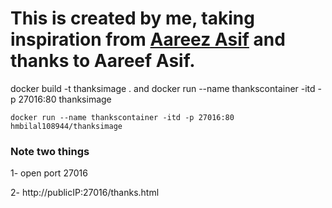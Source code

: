 # This is created by me, taking inspiration from [Aareez Asif](https://youtu.be/tJxmN_nN__Y?si=EDfXoumrRuZtEWBL) and thanks to Aareef Asif.

docker build -t thanksimage . 
and docker run --name thankscontainer -itd -p 27016:80 thanksimage

```
docker run --name thankscontainer -itd -p 27016:80 hmbilal108944/thanksimage
```

### Note two things
1- open port 27016

2- http://publicIP:27016/thanks.html
